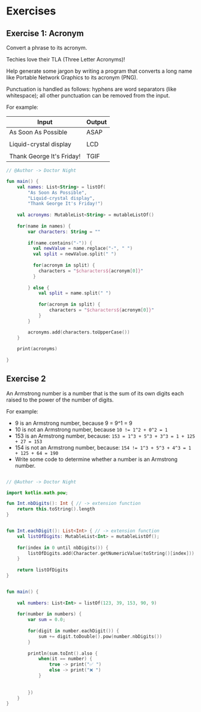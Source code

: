 # Exercises

## Exercise 1: Acronym

Convert a phrase to its acronym.

Techies love their TLA (Three Letter Acronyms)!

Help generate some jargon by writing a program that converts a long name like Portable Network Graphics to its acronym (PNG).

Punctuation is handled as follows: hyphens are word separators (like whitespace); all other punctuation can be removed from the input.

For example:

| Input                     | Output |
|---------------------------|--------|
| As Soon As Possible       | ASAP   |
|                           |        |
| Liquid-crystal display    | LCD    |
|                           |        |
| Thank George It's Friday! | TGIF   |


```kotlin
// @Author -> Doctor Night

fun main() {
    val names: List<String> = listOf(
        "As Soon As Possible", 
        "Liquid-crystal display", 
        "Thank George It's Friday!")
    
    val acronyms: MutableList<String> = mutableListOf()
    
    for(name in names) {
        var characters: String = ""
        
        if(name.contains("-")) {
          val newValue = name.replace("-", " ")
          val split = newValue.split(" ")
          
          for(acronym in split) {
          	characters = "$characters${acronym[0]}"
          } 
          
        } else {
        	val split = name.split(" ")
        
            for(acronym in split) {
                characters = "$characters${acronym[0]}"
            }    
        }

        acronyms.add(characters.toUpperCase())
    }
    
    print(acronyms)
    	
}

```




## Exercise 2

An Armstrong number is a number that is the sum of its own digits each raised to the power of the number of digits.

For example:

* 9 is an Armstrong number, because 9 = 9^1 = 9
* 10 is not an Armstrong number, because `10 != 1^2 + 0^2 = 1`
* 153 is an Armstrong number, because: `153 = 1^3 + 5^3 + 3^3 = 1 + 125 + 27 = 153`
* 154 is not an Armstrong number, because: `154 != 1^3 + 5^3 + 4^3 = 1 + 125 + 64 = 190`
* Write some code to determine whether a number is an Armstrong number.

```kotlin

// @Author -> Doctor Night

import kotlin.math.pow;

fun Int.nbDigits(): Int { // -> extension function
	return this.toString().length
}


fun Int.eachDigit(): List<Int> { // -> extension function
    val listOfDigits: MutableList<Int> = mutableListOf();
    
    for(index in 0 until nbDigits()) {
        listOfDigits.add(Character.getNumericValue(toString()[index]))
    }
    
    return listOfDigits
}


fun main() {
    
    val	numbers: List<Int> = listOf(123, 39, 153, 90, 9)
      
    for(number in numbers) {
        var sum = 0.0;
        
        for(digit in number.eachDigit()) {
        	sum += digit.toDouble().pow(number.nbDigits())
        }
        
        println(sum.toInt().also { 
            when(it == number) {
                true -> print("✅ ")
                else -> print("❌ ")
            }
        	
            
        })
    }
}

```
